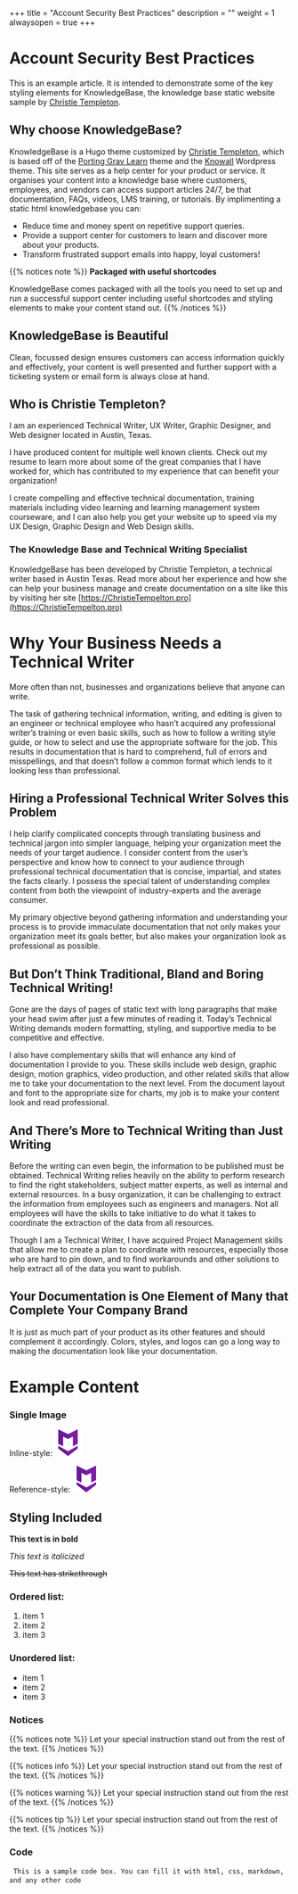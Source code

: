 +++
title = "Account Security Best Practices"
description = ""
weight = 1
alwaysopen = true
+++

# Account Security Best Practices    

This is an example article. It is intended to demonstrate some of the key styling elements for KnowledgeBase, the knowledge base static website sample by [Christie Templeton](https://christietempleton.pro).

<!--more-->
## Why choose KnowledgeBase?

KnowledgeBase is a Hugo theme customized by [Christie Templeton](https://christietempleton.pro), which is based off of the [Porting Grav Learn](https://hugothemesfree.com/porting-grav-learn-theme-to-hugo/) theme and the [Knowall](https://demo.herothemes.com/knowall/) Wordpress theme. This site serves as a help center for your product or service. It organises your content into a knowledge base where customers, employees, and vendors can access support articles 24/7, be that documentation, FAQs, videos, LMS training, or tutorials. By implimenting a static html knowledgebase you can:

 - Reduce time and money spent on repetitive support queries.
 - Provide a support center for customers to learn and discover more about your products.
  - Transform frustrated support emails into happy, loyal customers!
    

{{% notices note %}}
<i class="fas fa-exclamation-circle"></i>
**Packaged with useful shortcodes**

 KnowledgeBase comes packaged with all the tools you need to set up and run a successful support center including useful shortcodes and styling elements to make your content stand out.
 {{% /notices %}}

## KnowledgeBase is Beautiful
Clean, focussed design ensures customers can access information quickly and effectively, your content is well presented and further support with a ticketing system or email form is always close at hand.
    
## Who is Christie Templeton?
I am an experienced Technical Writer, UX Writer, Graphic Designer, and Web designer located in Austin, Texas.

I have produced content for multiple well known clients. Check out my resume to learn more about some of the great companies that I have worked for, which has contributed to my experience that can benefit your organization!

I create compelling and effective technical documentation, training materials including video learning and learning management system courseware, and I can also help you get your website up to speed via my UX Design, Graphic Design and Web Design skills.    
    
### The Knowledge Base and Technical Writing Specialist
    
KnowledgeBase has been developed by Christie Templeton, a technical writer based in Austin Texas. Read more about her experience and how she can help your business manage and create documentation on a site like this by visiting her site [https://ChristieTempelton.pro](https://ChristieTempelton.pro)

# Why Your Business Needs a Technical Writer
More often than not, businesses and organizations believe that anyone can write.

The task of gathering technical information, writing, and editing is given to an engineer or technical employee who hasn’t acquired any professional writer’s training or even basic skills, such as how to follow a writing style guide, or how to select and use the appropriate software for the job. This results in documentation that is hard to comprehend, full of errors and misspellings, and that doesn’t follow a common format which lends to it looking less than professional. 

## Hiring a Professional Technical Writer Solves this Problem

I help clarify complicated concepts through translating business and technical jargon into simpler language, helping your organization meet the needs of your target audience. I consider content from the user’s perspective and know how to connect to your audience through professional technical documentation that is concise, impartial, and states the facts clearly. I possess the special talent of understanding complex content from both the viewpoint of industry-experts and the average consumer.

My primary objective beyond gathering information and understanding your process is to provide immaculate documentation that not only makes your organization meet its goals better, but also makes your organization look as professional as possible. 

## But Don’t Think Traditional, Bland and Boring Technical Writing!
Gone are the days of pages of static text with long paragraphs that make your head swim after just a few minutes of reading it. Today’s Technical Writing demands modern formatting, styling, and supportive media to be competitive and effective.

I also have complementary skills that will enhance any kind of documentation I provide to you. These skills include web design, graphic design, motion graphics, video production, and other related skills that allow me to take your documentation to the next level. From the document layout and font to the appropriate size for charts, my job is to make your content look and read professional. 

## And There’s More to Technical Writing than Just Writing

Before the writing can even begin, the information to be published must be obtained. Technical Writing relies heavily on the ability to perform research to find the right stakeholders, subject matter experts, as well as internal and external resources. In a busy organization, it can be challenging to extract the information from employees such as engineers and managers. Not all employees will have the skills to take initiative to do what it takes to coordinate the extraction of the data from all resources.

Though I am a Technical Writer, I have acquired Project Management skills that allow me to create a plan to coordinate with resources, especially those who are hard to pin down, and to find workarounds and other solutions to help extract all of the data you want to publish.

## Your Documentation is One Element of Many that Complete Your Company Brand

It is just as much part of your product as its other features and should complement it accordingly.  Colors, styles, and logos can go a long way to making the documentation look like your documentation.


# Example Content

### Single Image

Inline-style: 
![alt text](https://github.com/adam-p/markdown-here/raw/master/src/common/images/icon48.png "Logo Title Text 1")

Reference-style: 
![alt text][logo]

[logo]: https://github.com/adam-p/markdown-here/raw/master/src/common/images/icon48.png "Logo Title Text 2"
    
## Styling Included

**This text is in bold**

*This text is italicized*

~~This text has strikethrough~~


### Ordered list:

1. item 1
2. item 2
3. item 3

###   Unordered list:

 - item 1
 - item 2
 - item 3

 ### Notices

 {{% notices note %}}
<i class="fas fa-exclamation-circle"></i>
Let your special instruction stand out from the rest of the text.
 {{% /notices %}}

 {{% notices info %}}
<i class="fas fa-exclamation-circle"></i>
Let your special instruction stand out from the rest of the text.
 {{% /notices %}}

 {{% notices warning %}}
<i class="fas fa-exclamation-circle"></i>
Let your special instruction stand out from the rest of the text.
 {{% /notices %}}

  {{% notices tip %}}
<i class="fas fa-exclamation-circle"></i>
Let your special instruction stand out from the rest of the text.
 {{% /notices %}}
 
### Code
     
     This is a sample code box. You can fill it with html, css, markdown, and any other code

    
